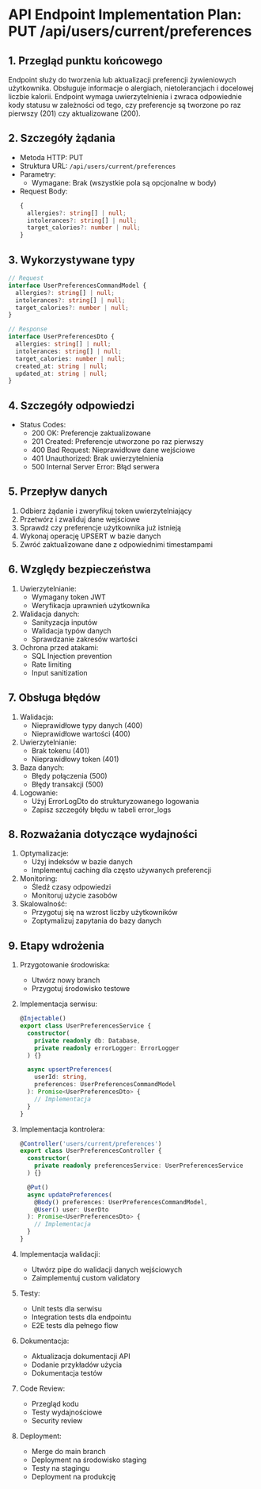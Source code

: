 # API Endpoint Implementation Plan: PUT /api/users/current/preferences

## 1. Przegląd punktu końcowego
Endpoint służy do tworzenia lub aktualizacji preferencji żywieniowych użytkownika. Obsługuje informacje o alergiach, nietolerancjach i docelowej liczbie kalorii. Endpoint wymaga uwierzytelnienia i zwraca odpowiednie kody statusu w zależności od tego, czy preferencje są tworzone po raz pierwszy (201) czy aktualizowane (200).

## 2. Szczegóły żądania
- Metoda HTTP: PUT
- Struktura URL: `/api/users/current/preferences`
- Parametry:
  - Wymagane: Brak (wszystkie pola są opcjonalne w body)
- Request Body:
  ```typescript
  {
    allergies?: string[] | null;
    intolerances?: string[] | null;
    target_calories?: number | null;
  }
  ```

## 3. Wykorzystywane typy
```typescript
// Request
interface UserPreferencesCommandModel {
  allergies?: string[] | null;
  intolerances?: string[] | null;
  target_calories?: number | null;
}

// Response
interface UserPreferencesDto {
  allergies: string[] | null;
  intolerances: string[] | null;
  target_calories: number | null;
  created_at: string | null;
  updated_at: string | null;
}
```

## 4. Szczegóły odpowiedzi
- Status Codes:
  - 200 OK: Preferencje zaktualizowane
  - 201 Created: Preferencje utworzone po raz pierwszy
  - 400 Bad Request: Nieprawidłowe dane wejściowe
  - 401 Unauthorized: Brak uwierzytelnienia
  - 500 Internal Server Error: Błąd serwera

## 5. Przepływ danych
1. Odbierz żądanie i zweryfikuj token uwierzytelniający
2. Przetwórz i zwaliduj dane wejściowe
3. Sprawdź czy preferencje użytkownika już istnieją
4. Wykonaj operację UPSERT w bazie danych
5. Zwróć zaktualizowane dane z odpowiednimi timestampami

## 6. Względy bezpieczeństwa
1. Uwierzytelnianie:
   - Wymagany token JWT
   - Weryfikacja uprawnień użytkownika
2. Walidacja danych:
   - Sanityzacja inputów
   - Walidacja typów danych
   - Sprawdzanie zakresów wartości
3. Ochrona przed atakami:
   - SQL Injection prevention
   - Rate limiting
   - Input sanitization

## 7. Obsługa błędów
1. Walidacja:
   - Nieprawidłowe typy danych (400)
   - Nieprawidłowe wartości (400)
2. Uwierzytelnianie:
   - Brak tokenu (401)
   - Nieprawidłowy token (401)
3. Baza danych:
   - Błędy połączenia (500)
   - Błędy transakcji (500)
4. Logowanie:
   - Użyj ErrorLogDto do strukturyzowanego logowania
   - Zapisz szczegóły błędu w tabeli error_logs

## 8. Rozważania dotyczące wydajności
1. Optymalizacje:
   - Użyj indeksów w bazie danych
   - Implementuj caching dla często używanych preferencji
2. Monitoring:
   - Śledź czasy odpowiedzi
   - Monitoruj użycie zasobów
3. Skalowalność:
   - Przygotuj się na wzrost liczby użytkowników
   - Zoptymalizuj zapytania do bazy danych

## 9. Etapy wdrożenia
1. Przygotowanie środowiska:
   - Utwórz nowy branch
   - Przygotuj środowisko testowe

2. Implementacja serwisu:
   ```typescript
   @Injectable()
   export class UserPreferencesService {
     constructor(
       private readonly db: Database,
       private readonly errorLogger: ErrorLogger
     ) {}

     async upsertPreferences(
       userId: string,
       preferences: UserPreferencesCommandModel
     ): Promise<UserPreferencesDto> {
       // Implementacja
     }
   }
   ```

3. Implementacja kontrolera:
   ```typescript
   @Controller('users/current/preferences')
   export class UserPreferencesController {
     constructor(
       private readonly preferencesService: UserPreferencesService
     ) {}

     @Put()
     async updatePreferences(
       @Body() preferences: UserPreferencesCommandModel,
       @User() user: UserDto
     ): Promise<UserPreferencesDto> {
       // Implementacja
     }
   }
   ```

4. Implementacja walidacji:
   - Utwórz pipe do walidacji danych wejściowych
   - Zaimplementuj custom validatory

5. Testy:
   - Unit tests dla serwisu
   - Integration tests dla endpointu
   - E2E tests dla pełnego flow

6. Dokumentacja:
   - Aktualizacja dokumentacji API
   - Dodanie przykładów użycia
   - Dokumentacja testów

7. Code Review:
   - Przegląd kodu
   - Testy wydajnościowe
   - Security review

8. Deployment:
   - Merge do main branch
   - Deployment na środowisko staging
   - Testy na stagingu
   - Deployment na produkcję 